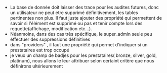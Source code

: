 - La base de donnée doit laisser des trace pour les audites futures, donc un utilisateur ne peut etre supprimé définitivement, les tables pertinentes non plus. Il faut juste ajouter des propriété qui permettent de savoir si l'élément est supprimé ou pas et tenir compte lors des requette(affichage, modification etc...).
- Néanmoins, dans des cas très spécifique, le super_admin seule peu éffectuer des suppressions définitives
- dans "providers" , il faut une propriété qui permet d'indiquer si un prestataires est trop occupé
- je veux un champ de badjes pour les prestataires( bronze, silver, gold, platinum), nous allons le leur attribuer selon certaint critère que nous définirons ultérieurement
